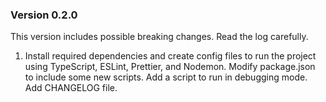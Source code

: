 ### Version 0.2.0

This version includes possible breaking changes. Read the log carefully.

1. Install required dependencies and create config files to run the project using TypeScript, ESLint, Prettier, and Nodemon. Modify package.json to include some new scripts. Add a script to run in debugging mode. Add CHANGELOG file.

